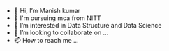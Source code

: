 - 👋 Hi, I’m Manish kumar
- 👀 I'm pursuing mca from NITT
- 👀 I’m interested in Data Structure and Data Science
- 💞️ I’m looking to collaborate on ...
- 📫 How to reach me ...

<!---
manish123k/manish123k is a ✨ special ✨ repository because its `README.md` (this file) appears on your GitHub profile.
You can click the Preview link to take a look at your changes.
--->
